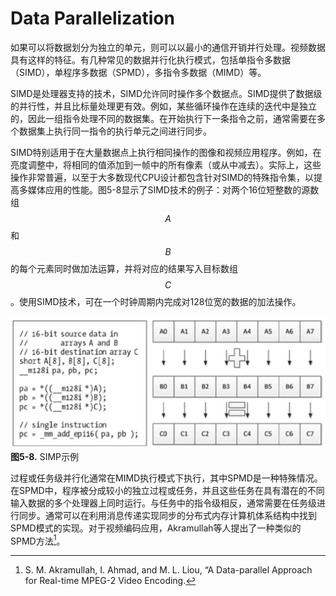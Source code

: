 # Data Parallelization
如果可以将数据划分为独立的单元，则可以以最小的通信开销并行处理。视频数据具有这样的特征。有几种常见的数据并行化执行模式，包括单指令多数据（SIMD），单程序多数据（SPMD），多指令多数据（MIMD）等。

SIMD是处理器支持的技术，SIMD允许同时操作多个数据点。SIMD提供了数据级的并行性，并且比标量处理更有效。例如，某些循环操作在连续的迭代中是独立的，因此一组指令处理不同的数据集。在开始执行下一条指令之前，通常需要在多个数据集上执行同一指令的执行单元之间进行同步。

SIMD特别适用于在大量数据点上执行相同操作的图像和视频应用程序。例如，在亮度调整中，将相同的值添加到一帧中的所有像素（或从中减去）。实际上，这些操作非常普遍，以至于大多数现代CPU设计都包含针对SIMD的特殊指令集，以提高多媒体应用的性能。图5-8显示了SIMD技术的例子：对两个16位短整数的源数组$$A$$和$$B$$的每个元素同时做加法运算，并将对应的结果写入目标数组$$C$$。使用SIMD技术，可在一个时钟周期内完成对128位宽的数据的加法操作。

![](../images/5_8.png)
**图5-8.** SIMP示例

过程或任务级并行化通常在MIMD执行模式下执行，其中SPMD是一种特殊情况。在SPMD中，程序被分成较小的独立过程或任务，并且这些任务在具有潜在的不同输入数据的多个处理器上同时运行。与任务中的指令级相反，通常需要在任务级进行同步。通常可以在利用消息传递实现同步的分布式内存计算机体系结构中找到SPMD模式的实现。对于视频编码应用，Akramullah等人提出了一种类似的SPMD方法[^1]。

[^1]: S. M. Akramullah, I. Ahmad, and M. L. Liou, “A Data-parallel Approach for Real-time MPEG-2 Video Encoding.
